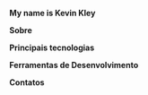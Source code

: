 **My name is Kevin Kley**

**Sobre**

**Principais tecnologias**

**Ferramentas de Desenvolvimento**

**Contatos**
